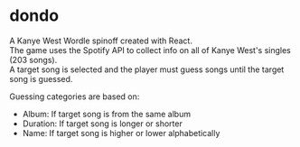 # dondo

A Kanye West Wordle spinoff created with React.\
The game uses the Spotify API to collect info on all of Kanye West's singles (203 songs).\
A target song is selected and the player must guess songs until the target song is guessed.

Guessing categories are based on:
- Album: If target song is from the same album
- Duration: If target song is longer or shorter
- Name: If target song is higher or lower alphabetically
